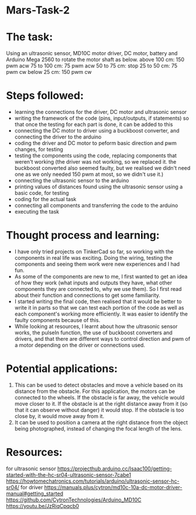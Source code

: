 # Mars-Task-2

# The task: 
Using an ultrasonic sensor, MD10C motor driver, DC motor, battery and Arduino Mega 2560 to rotate the motor shaft as below.
above 100 cm: 150 pwm acw
75 to 100 cm: 75 pwm acw
50 to 75 cm: stop
25 to 50 cm: 75 pwm cw
below 25 cm: 150 pwm cw

# Steps followed:
- learning the connections for the driver, DC motor and ultrasonic sensor
- writing the framework of the code (pins, input/outputs, if statements) so that once the testing for each part is done, it can be added to this
- connecting the DC motor to driver using a buckboost converter, and connecting the driver to the arduino
- coding the driver and DC motor to peform basic direction and pwm changes, for testing
- testing the components using the code, replacing components that weren't working (the driver was not working, so we replaced it. the buckboost converted also seemed faulty, but we realised we didn't need one as we only needed 150 pwm at most, so we didn't use it.)
- connecting the ultrasonic sensor to the arduino
- printing values of distances found using the ultrasonic sensor using a basic code, for testing
- coding for the actual task
- connecting all components and transferring the code to the arduino
- executing the task

# Thought process and learning:
- I have only tried projects on TinkerCad so far, so working with the components in real life was exciting. Doing the wiring, testing the components and seeing them work were new experiences and I had fun.
- As some of the components are new to me, I first wanted to get an idea of how they work (what inputs and outputs they have, what other components they are connected to, why we use them). So I first read about their function and connections to get some familiarity.
- I started writing the final code, then realised that it would be better to write it in parts so that we can test each portion of the code as well as each component's working more efficiently. It was easier to identify the faulty components because of this.
- While looking at resources, I learnt about how the ultrasonic sensor works, the pulseIn function, the use of buckboost converters and drivers, and that there are different ways to control direction and pwm of a motor depending on the driver or connections used.

# Potential applications:
1) This can be used to detect obstacles and move a vehicle based on its distance from the obstacle. For this application, the motors can be connected to the wheels. If the obstacle is far away, the vehicle would move closer to it. If the obstacle is at the right distance away from it (so that it can observe without danger) it would stop. If the obstacle is too close by, it would move away from it.
2) It can be used to position a camera at the right distance from the object being photographed, instead of changing the focal length of the lens.

# Resources:
for ultrasonic sensor
https://projecthub.arduino.cc/Isaac100/getting-started-with-the-hc-sr04-ultrasonic-sensor-7cabe1
https://howtomechatronics.com/tutorials/arduino/ultrasonic-sensor-hc-sr04/
for driver
https://manuals.plus/cytron/md10c-10a-dc-motor-driver-manual#getting_started
https://github.com/CytronTechnologies/Arduino_MD10C
https://youtu.be/JzRiqCpqcb0



